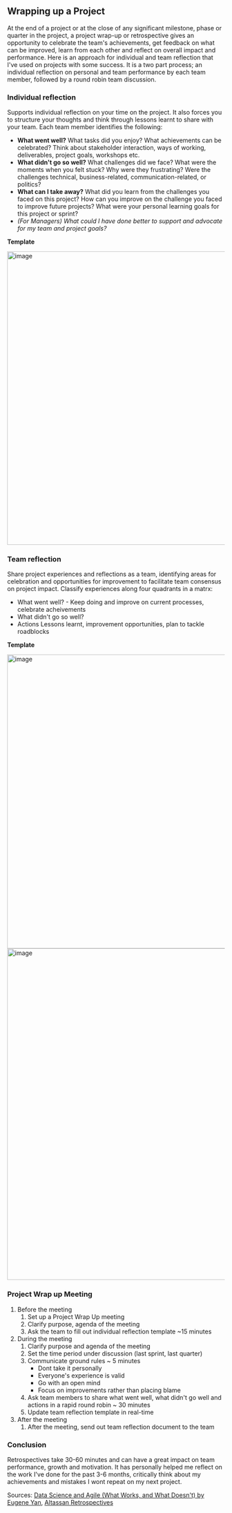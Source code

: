 ## Wrapping up a Project
At the end of a project or at the close of any significant milestone, phase or quarter in the project, a project wrap-up or retrospective gives an opportunity to celebrate the team's achievements, get feedback on what can be improved, learn from each other and reflect on overall impact and performance. Here is an approach for individual and team reflection that I've used on projects with some success. It is a two part process; an individual reflection on personal and team performance by each team member, followed by a round robin team discussion.   

### Individual reflection
Supports individual reflection on your time on the project. It also forces you to structure your thoughts and think through lessons learnt to share with your team. Each team member identifies the following:
* **What went well?** What tasks did you enjoy? What achievements can be celebrated? Think about stakeholder interaction, ways of working, deliverables, project goals, workshops etc.
* **What didn't go so well?** What challenges did we face? What were the moments when you felt stuck? Why were they frustrating? Were the challenges technical, business-related, communication-related, or politics?
* **What can I take away?** What did you learn from the challenges you faced on this project? How can you improve on the challenge you faced to improve future projects? What were your personal learning goals for this project or sprint?
* *(For Managers) What could I have done better to support and advocate for my team and project goals?*

**Template**

<img width="680" alt="image" src="https://user-images.githubusercontent.com/63751751/146243873-f948d049-80c5-4ab5-8735-0cd2cb5b73f4.png">


### Team reflection
Share project experiences and reflections as a team, identifying areas for celebration and opportunities for improvement to facilitate team consensus on project impact. Classify experiences along four quadrants in a matrx:
* What went well? - Keep doing and improve on current processes, celebrate acheivements
* What didn't go so well? 
* Actions Lessons learnt, improvement opportunities, plan to tackle roadblocks

**Template**

<img width="681" alt="image" src="https://user-images.githubusercontent.com/63751751/146244026-14513188-4bb5-47ab-9ad2-86a000669c7b.png">
<img width="768" alt="image" src="https://user-images.githubusercontent.com/63751751/146246357-6e271a6f-183b-4c59-99ba-fe67db06fada.png">


### Project Wrap up Meeting

1. Before the  meeting
    1. Set up a Project Wrap Up meeting
    2. Clarify purpose, agenda of the meeting
    3. Ask the team to fill out individual reflection template ~15 minutes
3. During the meeting
    1. Clarify purpose and agenda of the meeting
    2. Set the time period under discussion (last sprint, last quarter)
    3. Communicate ground rules ~ 5 minutes
        * Dont take it personally
        * Everyone's experience is valid
        * Go with an open mind
        * Focus on improvements rather than placing blame
     4. Ask team members to share what went well, what didn't go well and actions in a rapid round robin ~ 30 minutes
     5. Update team reflection template in real-time
4. After the meeting
    1. After the meeting, send out team reflection document to the team

### Conclusion
Retrospectives take 30-60 minutes and can have a great impact on team performance, growth and motivation. It has personally helped me reflect on the work I've done for the past 3-6 months, critically think about my achievements and mistakes I wont repeat on my next project. 

Sources: [Data Science and Agile (What Works, and What Doesn't) by Eugene Yan](https://eugeneyan.com/writing/what-i-love-about-scrum-for-data-science/ "Eugene Yan Blog"), [Altassan Retrospectives](https://www.atlassian.com/team-playbook/plays/retrospective, "Altassan")
